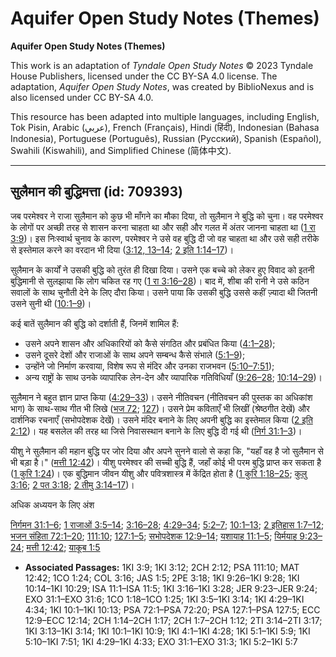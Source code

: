 # Aquifer Open Study Notes (Themes)

**Aquifer Open Study Notes (Themes)**

This work is an adaptation of *Tyndale Open Study Notes* © 2023 Tyndale House Publishers, licensed under the CC BY\-SA 4\.0 license. The adaptation, *Aquifer Open Study Notes*, was created by BiblioNexus and is also licensed under CC BY\-SA 4\.0\.

This resource has been adapted into multiple languages, including English, Tok Pisin, Arabic (عربي), French (Français), Hindi (हिंदी), Indonesian (Bahasa Indonesia), Portuguese (Português), Russian (Русский), Spanish (Español), Swahili (Kiswahili), and Simplified Chinese (简体中文).



--------------------------------

## सुलैमान की बुद्धिमत्ता (id: 709393)

जब परमेश्वर ने राजा सुलैमान को कुछ भी माँगने का मौका दिया, तो सुलैमान ने बुद्धि को चुना। वह परमेश्वर के लोगों पर अच्छी तरह से शासन करना चाहता था और सही और गलत में अंतर जानना चाहता था ([1 रा 3:9](https://ref.ly/1Kgs3:9))। इस निःस्वार्थ चुनाव के कारण, परमेश्वर ने उसे वह बुद्धि दी जो वह चाहता था और उसे सही तरीके से इस्तेमाल करने का वरदान भी दिया ([3:12, 1](https://ref.ly/1Kgs3:12)[3–14](https://ref.ly/1Kgs3:13-1Kgs3:14); [2 इति 1:14–17](https://ref.ly/2Chr1:14-2Chr1:17))। 

सुलैमान के कार्यों ने उसकी बुद्धि को तुरंत ही दिखा दिया। उसने एक बच्चे को लेकर हुए विवाद को इतनी बुद्धिमानी से सुलझाया कि लोग चकित रह गए ([1 रा 3:16–28](https://ref.ly/1Kgs3:16-1Kgs3:28))। बाद में, शीबा की रानी ने उसे कठिन सवालों के साथ चुनौती देने के लिए दौरा किया। उसने पाया कि उसकी बुद्धि उससे कहीं ज़्यादा थी जितनी उसने सुनी थी ([10:1–9](https://ref.ly/1Kgs10:1-1Kgs10:9))।

कई बातें सुलैमान की बुद्धि को दर्शाती हैं, जिनमें शामिल हैं:

* उसने अपने शासन और अधिकारियों को कैसे संगठित और प्रबंधित किया ([4:1–28](https://ref.ly/1Kgs4:1-1Kgs4:28));
* उसने दूसरे देशों और राजाओं के साथ अपने सम्बन्ध कैसे संभाले ([5:1–9](https://ref.ly/1Kgs5:1-1Kgs5:9));
* उन्होंने जो निर्माण करवाया, विशेष रूप से मंदिर और उनका राजभवन ([5:10–7:51](https://ref.ly/1Kgs5:10-1Kgs7:51));
* अन्य राष्ट्रों के साथ उनके व्यापारिक लेन\-देन और व्यापारिक गतिविधियाँ ([9:26–28](https://ref.ly/1Kgs9:26-1Kgs9:28); [10:14–29](https://ref.ly/1Kgs10:14-1Kgs10:29))।

सुलैमान ने बहुत ज्ञान प्राप्त किया ([4:29–33](https://ref.ly/1Kgs4:29-1Kgs4:33))। उसने नीतिवचन (नीतिवचन की पुस्तक का अधिकांश भाग) के साथ\-साथ गीत भी लिखे ([भज 72](https://ref.ly/Ps72:1-Ps72:20); [127](https://ref.ly/Ps127:1-Ps127:5))। उसने प्रेम कविताएँ भी लिखीं (श्रेष्ठगीत देखें) और दार्शनिक रचनाएँ (सभोपदेशक देखें)। उसने मंदिर बनाने के लिए अपनी बुद्धि का इस्तेमाल किया ([2 इति 2:12](https://ref.ly/2Chr2:12))। यह बसलेल की तरह था जिसे निवासस्थान बनाने के लिए बुद्धि दी गई थी ([निर्ग 31:1–3](https://ref.ly/Exod31:1-Exod31:3))।

यीशु ने सुलैमान की महान बुद्धि पर जोर दिया और अपने सुनने वालो से कहा कि, "यहाँ वह है जो सुलैमान से भी बड़ा है।" ([मत्ती 12:42](https://ref.ly/Matt12:42))। यीशु परमेश्वर की सच्ची बुद्धि हैं, जहाँ कोई भी परम बुद्धि प्राप्त कर सकता है ([1 कुरि 1:24](https://ref.ly/1Cor1:24))। एक बुद्धिमान जीवन यीशु और पवित्रशास्त्र में केंद्रित होता है ([1 कुरि 1:18–25](https://ref.ly/1Cor1:18-1Cor1:25); [कुलु 3:16](https://ref.ly/Col3:16); [2 पत 3:18](https://ref.ly/2Pet3:18); [2 तीमु 3:14–17](https://ref.ly/2Tim3:14-2Tim3:17))। 

अधिक अध्ययन के लिए अंश

[निर्गमन 31:1–6](https://ref.ly/Exod31:1-Exod31:6); [1 राजाओं 3:5–14](https://ref.ly/1Kgs3:5-1Kgs3:14); [3:16–28](https://ref.ly/1Kgs3:16-1Kgs3:28); [4:29–34](https://ref.ly/1Kgs4:29-1Kgs4:34); [5:2–7](https://ref.ly/1Kgs5:2-1Kgs5:7); [10:1–13](https://ref.ly/1Kgs10:1-1Kgs10:13); [2 इतिहास 1:7–12](https://ref.ly/2Chr1:7-2Chr1:12); [भजन संहिता 72:1–20](https://ref.ly/Ps72:1-Ps72:20); [111:10](https://ref.ly/Ps111:10); [127:1–5](https://ref.ly/Ps127:1-Ps127:5); [सभोपदेशक 12:9–14](https://ref.ly/Eccl12:9-Eccl12:14); [यशायाह 11:1–5](https://ref.ly/Isa11:1-Isa11:5); [यिर्मयाह 9:23–24](https://ref.ly/Jer9:23-Jer9:24); [मत्ती 12:42](https://ref.ly/Matt12:42); [याकूब 1:5](https://ref.ly/Jas1:5)

* **Associated Passages:** 1KI 3:9; 1KI 3:12; 2CH 2:12; PSA 111:10; MAT 12:42; 1CO 1:24; COL 3:16; JAS 1:5; 2PE 3:18; 1KI 9:26–1KI 9:28; 1KI 10:14–1KI 10:29; ISA 11:1–ISA 11:5; 1KI 3:16–1KI 3:28; JER 9:23–JER 9:24; EXO 31:1–EXO 31:6; 1CO 1:18–1CO 1:25; 1KI 3:5–1KI 3:14; 1KI 4:29–1KI 4:34; 1KI 10:1–1KI 10:13; PSA 72:1–PSA 72:20; PSA 127:1–PSA 127:5; ECC 12:9–ECC 12:14; 2CH 1:14–2CH 1:17; 2CH 1:7–2CH 1:12; 2TI 3:14–2TI 3:17; 1KI 3:13–1KI 3:14; 1KI 10:1–1KI 10:9; 1KI 4:1–1KI 4:28; 1KI 5:1–1KI 5:9; 1KI 5:10–1KI 7:51; 1KI 4:29–1KI 4:33; EXO 31:1–EXO 31:3; 1KI 5:2–1KI 5:7

